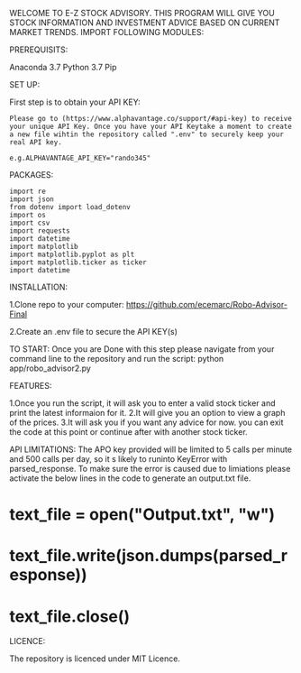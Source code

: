 
WELCOME TO E-Z STOCK ADVISORY. THIS PROGRAM WILL GIVE YOU STOCK INFORMATION AND INVESTMENT ADVICE BASED ON CURRENT MARKET  TRENDS. 
IMPORT FOLLOWING MODULES:

PREREQUISITS: 

Anaconda 3.7
Python 3.7
Pip


SET UP:

First step is to obtain your API KEY:

    Please go to (https://www.alphavantage.co/support/#api-key) to receive your unique API Key. Once you have your API Keytake a moment to create a new file wihtin the repository called ".env" to securely keep your real API key.

    e.g.ALPHAVANTAGE_API_KEY="rando345"

PACKAGES:

    
    import re
    import json
    from dotenv import load_dotenv
    import os
    import csv
    import requests
    import datetime
    import matplotlib
    import matplotlib.pyplot as plt
    import matplotlib.ticker as ticker
    import datetime



INSTALLATION:

1.Clone repo to your computer:
    https://github.com/ecemarc/Robo-Advisor-Final

2.Create an .env file to secure the API KEY(s)


TO START: 
Once you are Done with this step please navigate from your command line to the repository and run the script: python app/robo_advisor2.py

FEATURES:

1.Once you run the script, it will ask you to enter a valid stock ticker and print the latest informaion for it. 
2.It will give you an option to view a graph of the prices.
3.It will ask you if you want any advice for now. you can exit the code at this point or continue after with another stock ticker. 

API LIMITATIONS:
The APO key provided will be limited to 5 calls per minute and 500 calls per day, so it s likely to runinto KeyError with parsed_response. To make sure the error is caused due to limiations please activate the below lines in the code to generate an output.txt file.

# text_file = open("Output.txt", "w")    
# text_file.write(json.dumps(parsed_response))
# text_file.close()


LICENCE:

The repository is licenced under MIT Licence. 